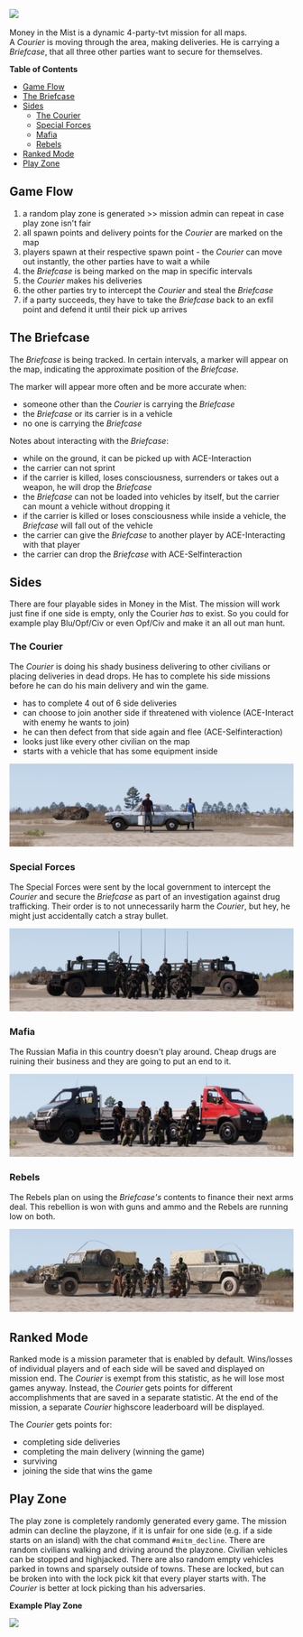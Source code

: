 ![](https://i.imgur.com/byqaoGL.png)

Money in the Mist is a dynamic 4-party-tvt mission for all maps.  
A *Courier* is moving through the area, making deliveries. He is carrying a *Briefcase*, that all three other parties want to secure for themselves.

**Table of Contents**
<!-- TOC depthFrom:2 depthTo:6 withLinks:1 updateOnSave:1 orderedList:0 -->

- [Game Flow](#game-flow)
- [The Briefcase](#the-briefcase)
- [Sides](#sides)
	- [The Courier](#the-courier)
	- [Special Forces](#special-forces)
	- [Mafia](#mafia)
	- [Rebels](#rebels)
- [Ranked Mode](#ranked-mode)
- [Play Zone](#play-zone)

<!-- /TOC -->

## Game Flow

1. a random play zone is generated >> mission admin can repeat in case play zone isn't fair
2. all spawn points and delivery points for the *Courier* are marked on the map
3. players spawn at their respective spawn point - the *Courier* can move out instantly, the other parties have to wait a while
4. the *Briefcase* is being marked on the map in specific intervals
5. the *Courier* makes his deliveries
6. the other parties try to intercept the *Courier* and steal the *Briefcase*
7. if a party succeeds, they have to take the *Briefcase* back to an exfil point and defend it until their pick up arrives


## The Briefcase

The *Briefcase* is being tracked. In certain intervals, a marker will appear on the map, indicating the approximate position of the *Briefcase*.

The marker will appear more often and be more accurate when:

* someone other than the *Courier* is carrying the *Briefcase*
* the *Briefcase* or its carrier is in a vehicle
* no one is carrying the *Briefcase*

Notes about interacting with the *Briefcase*:

* while on the ground, it can be picked up with ACE-Interaction
* the carrier can not sprint
* if the carrier is killed, loses consciousness, surrenders or takes out a weapon, he will drop the *Briefcase*
* the *Briefcase* can not be loaded into vehicles by itself, but the carrier can mount a vehicle without dropping it
* if the carrier is killed or loses consciousness while inside a vehicle, the *Briefcase* will fall out of the vehicle
* the carrier can give the *Briefcase* to another player by ACE-Interacting with that player
* the carrier can drop the *Briefcase* with ACE-Selfinteraction

## Sides

There are four playable sides in Money in the Mist. The mission will work just fine if one side is empty, only the Courier *has* to exist. So you could for example play Blu/Opf/Civ or even Opf/Civ and make it an all out man hunt.

### The Courier

The *Courier* is doing his shady business delivering to other civilians or placing deliveries in dead drops. He has to complete his side missions before he can do his main delivery and win the game.

* has to complete 4 out of 6 side deliveries
* can choose to join another side if threatened with violence (ACE-Interact with enemy he wants to join)
* he can then defect from that side again and flee (ACE-Selfinteraction)
* looks just like every other civilian on the map
* starts with a vehicle that has some equipment inside

![The Courier](/promo/courier.png?raw=true)

### Special Forces

The Special Forces were sent by the local government to intercept the *Courier* and secure the *Briefcase* as part of an investigation against drug trafficking. Their order is to not unnecessarily harm the *Courier*, but hey, he might just accidentally catch a stray bullet.

![Alt text](/promo/specialforces.png?raw=true)

### Mafia

The Russian Mafia in this country doesn't play around. Cheap drugs are ruining their business and they are going to put an end to it.

![Alt text](/promo/mafia.png?raw=true)

### Rebels

The Rebels plan on using the *Briefcase's* contents to finance their next arms deal. This rebellion is won with guns and ammo and the Rebels are running low on both.

![Alt text](/promo/rebels.png?raw=true)

## Ranked Mode

Ranked mode is a mission parameter that is enabled by default. Wins/losses of individual players and of each side will be saved and displayed on mission end. The *Courier* is exempt from this statistic, as he will lose most games anyway. Instead, the *Courier* gets points for different accomplishments that are saved in a separate statistic. At the end of the mission, a separate *Courier* highscore leaderboard will be displayed.

The *Courier* gets points for:

* completing side deliveries
* completing the main delivery (winning the game)
* surviving
* joining the side that wins the game

## Play Zone

The play zone is completely randomly generated every game. The mission admin can decline the playzone, if it is unfair for one side (e.g. if a side starts on an island) with the chat command `#mitm_decline`. There are random civilians walking and driving around the playzone. Civilian vehicles can be stopped and highjacked. There are also random empty vehicles parked in towns and sparsely outside of towns. These are locked, but can be broken into with the lock pick kit that every player starts with. The *Courier* is better at lock picking than his adversaries.

**Example Play Zone**

![](https://i.imgur.com/bGciOnd.jpg)
